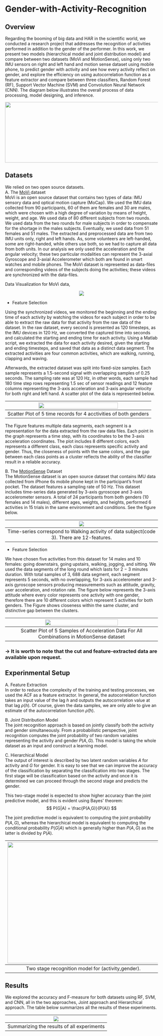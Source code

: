 # Gender-with-Activity-Recognition

## Overview

Regarding the booming of big data and HAR in the scientific world, we conducted a research project that addresses the recognition of activities performed in addition to the gender of the performer. In this work, we present two models (hierarchical model and joint distribution model) and compare between two datasets (MoVi and MotionSense), using only two IMU sensors on right and left hand and motion sense dataset using mobile phone, to predict gender with activity and see how every activity reflect on gender, and explore the efficiency on using autocorrelation function as a feature extractor and compare between three classifiers, Random Forest (RF), Support Vector Machine (SVM) and Convolution Neural Network (CNN).
The diagram below illustrates the overall process of data processing, model designing, and inference.  
<p align="center">
<img src="https://user-images.githubusercontent.com/61229902/170962144-66ba0511-db33-4c87-a7cd-1b8906058ed1.png" width="900" height="200" />
</p>

<!-- <p align="center">
<img src="https://user-images.githubusercontent.com/61229902/170965290-d462820d-0c0d-465b-8615-b68893f27bbb.png" width="200" height="300" />
</p> -->
## Datasets
We relied on two open source datasets. <br>
A. The <a href=https://www.biomotionlab.ca/movi/> MoVi </a> dataset <br>
MoVi is an open source dataset that contains
two types of data: IMU sensory data and optical motion capture (MoCap). We used the IMU data collected from 90 participants, 60 of them are females and 30 are males, which were chosen with a high degree of variation by means of height, weight, and age. We used data of 80 different subjects from two rounds. We used data from the two rounds for male subjects in order to compensate for the shortage in the males subjects. Eventually, we used data from 51 females and 51 males. The extracted and preprocessed data are from two IMU units only, right and left hands. As, some volunteers are left-handed, some are right-handed, while others use both, so we had to capture all data from both units. In our analysis we only used the acceleration and the angular velocity; these two particular modalities can represent the 3-axial Gyroscope and 3-axial Accelerometer which both are found in smart watches and mobile phones. The MoVi dataset is represented as data-files and corresponding videos of the subjects doing the activities; these videos are synchronized with the data-files. 

Data Visualization for MoVi data, 
<p align="center">
<img src="https://github.com/saeed1262/MoVi-Toolbox/blob/352621e742ff8f745c3ada417d3db22d0ddf31ae/demo.gif" />
</p>

- Feature Selection <br>

Using the synchronized videos, we monitored the beginning and the ending
time of each activity by watching the videos for each subject in order to be able to extract the raw data for that activity from the raw data of the dataset. In the raw dataset, every second is presented as 120 timesteps, as the IMU devices in 120 Hz, we converted the captured time into seconds and calculated the starting and ending time for each activity. Using a Matlab script, we extracted the data for each activity desired, given the starting and ending timesteps, and saved that data as a distinct data segment. The extracted activities are four common activities, which are walking, running, clapping and waving.

Afterwards, the extracted dataset was split into fixed-size samples. Each sample represents a 1.5-second signal with overlapping samples of 0.25 seconds. The sampling rate was at 120 Hz, in other words, each sample had 180 time step rows representing 1.5 sec of sensor readings and 12 feature columns representing the 3-axis acceleration and 3-axis angular velocity for both right and left hand. A scatter plot of the data is represented below.

<!-- <p align="center"> -->
| <img src="https://user-images.githubusercontent.com/61229902/171028549-f930f77a-0caf-4fca-8cec-101b479ade6a.png"  width="75%"  class="img-responsive"> |
|:---:|
| Scatter Plot of 5 time records for 4 acctivities of both genders |
<!-- </p> -->


The Figure features multiple data segments, each segment is a representation for the data extracted from the raw data files. Each point in the graph represents a time step, with its coordinates to be the 3-axis acceleration coordinates. The plot includes 8 different colors, each represents a different class, each class represents specific activity and gender. Thus, the closeness of points with the same colors, and the gap between each class points as a cluster reflects the ability of the classifier result in a reliable accuracy.




B. The <a href = "https://github.com/mmalekzadeh/motion-sense">MotionSense</a> Dataset <br>
The MotionSense dataset is an open source dataset that
contains IMU data collected from iPhone 6s mobile phone
kept in the participant’s front pocket. The dataset features
a sampling rate of 50 Hz. This dataset includes time-series
data generated by 3-axis gyroscope and 3-axis accelerometer
sensors. A total of 24 participants from both genders (10
females and 14 males), different ages, weights, and heights,
performed 6 activities in 15 trials in the same environment and
conditions. See the figure below. 

| <img src="https://github.com/mmalekzadeh/motion-sense/blob/master/materials/desc.png" class="img-responsive"> |
|:---:|
| Time-series correspond to Walking activity of data subject(code 3). There are 12-features. |

- Feature Selection <br>

We have chosen five activities from this dataset for 14 males
and 10 females: going downstairs, going upstairs, walking,
jogging, and sitting. We used the data segments of the long
round which lasts for 2 − 3 minutes duration. With total
samples of 3, 688 data segment, each segment represents 5
seconds, with no overlapping, for 3-axis accelerometer and
3-axis gyroscope sensors producing measurements such as
attitude, gravity, user acceleration, and rotation rate. The figure below
represents the 3-axis attitude where every color represents
one activity with one gender, therefore there are 10 different
colors which represent 5 activities for both genders. The Figure
shows closeness within the same cluster, and distinctive gap
between the clusters. 

| <img src="https://user-images.githubusercontent.com/61229902/171030205-2d3dbf35-2f77-423f-9e3f-adf37d19d3a4.png"  width="70%"  class="img-responsive"> |
|:---:|
| Scatter Plot of 5 Samples of Acceleration Data For All Combinations in MotionSense dataset |
### → It is worth to note that the cut and feature-extracted data are available upon request.

## Experinmental Setup

A. Feature Extraction <br>
In order to reduce the complexity of the training and testing processes, we used the ACF as a feature extractor. In general, the autocorrelation function takes an input value of the lag $h$ and outputs the autocorrelation value at that lag $\rho(h)$. Of course, given the data samples, we are only able to give an estimate of the autocorrelation function $\hat{\rho}(h)$. 

B. Joint Distribution Model  <br>
The joint recognition approach is based on jointly classify both the activity and gender simultaneously.
From a probabilistic perspective, joint recognition computes the joint probability of two random variables representing the activity and gender $P(A,G)$. This model is taking the whole dataset as an input and construct a learning model. 

C. Hierarchical Model <br>
The output of interest is described by two latent random variables $A$ for activity and $G$ for gender. It is easy to see that we can improve the accuracy of the classification by separating the classification into two stages. The first stage will be classification based on the activity and once it is determined we can proceed through the second stage and predicts the gender.

This two-stage model is expected to show higher accuracy than the joint predictive model, and this is evident using Bayes' theorem:
$$ P(G|A) = \frac{P(A,G)}{P(A)} $$

The joint predictive model is equivalent to computing the joint probability $P(A,G)$, whereas the hierarchical
model is equivalent to computing the conditional probability $P(G|A)$ which is generally higher than $P(A,G)$ as the latter is divided by $P(A)$.

| <img src="https://user-images.githubusercontent.com/61229902/171032304-4e762058-bb74-439f-9a9d-f234d81097d4.jpeg" width="500" height="400" class="img-responsive"> |
|:---:|
| Two stage recognition model for (activity,gender). |

## Results
We explored the accuracy and F-measure for both datasets using RF, SVM, and CNN, all in the two approaches, Joint approach and Hierarchical approach. The table below  summarizes all the results of these experiments.

| <img src="https://user-images.githubusercontent.com/61229902/171033620-854278a4-1f86-4655-987b-4c1e7638584d.jpeg" class="img-responsive"> |
|:---:|
| Summarizing the results of all experiments |

<br>


<!-- - The main.rar file includes the raw data extracted from the .mat files downloaded, while the FINAL.rar resembles the data overlapped preprocessed, and used for the training -->

